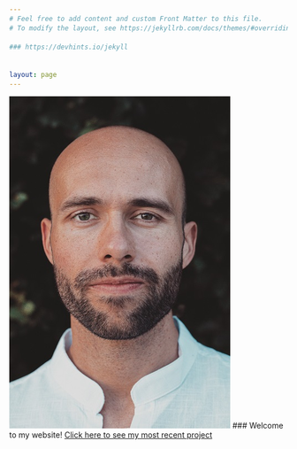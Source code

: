 ```yaml
---
# Feel free to add content and custom Front Matter to this file.
# To modify the layout, see https://jekyllrb.com/docs/themes/#overriding-theme-defaults

### https://devhints.io/jekyll


layout: page
---
```

<!-- <table>
<colgroup>
<col width="30%" />
<col width="70%" />
</colgroup>
<tbody>
<tr>
<td markdown="span">![(c) Fabian Balensiefer](portrait.jpg)</td>
<td markdown="span">*Welcome to my website!*<br></td>
</tr>
<tr>
<td markdown="span"></td>
<td markdown="span">**Please note: This site is currently under construction!**</td>
</tr>
</tbody>
</table> -->
![(c) Fabian Balensiefer](portrait.jpg) ### Welcome to my website! [Click here to see my most recent project](https://nbviewer.org/github/fbalensiefer/Interactive_Network_Visualisations/blob/main/InteracNetwVis.ipynb)
